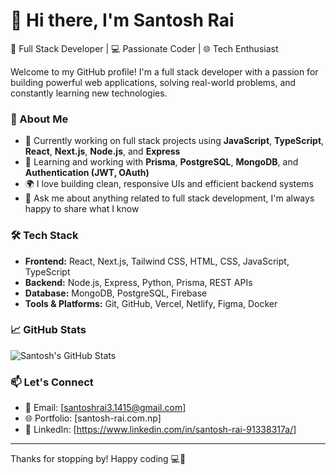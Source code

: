 # 👋 Hi there, I'm Santosh Rai

🚀 Full Stack Developer | 💻 Passionate Coder | 🌐 Tech Enthusiast

Welcome to my GitHub profile! I'm a full stack developer with a passion for building powerful web applications, solving real-world problems, and constantly learning new technologies.

### 💼 About Me
- 🔭 Currently working on full stack projects using **JavaScript**, **TypeScript**, **React**, **Next.js**, **Node.js**, and **Express**
- 🧠 Learning and working with **Prisma**, **PostgreSQL**, **MongoDB**, and **Authentication (JWT, OAuth)**
- 🌍 I love building clean, responsive UIs and efficient backend systems
- 💬 Ask me about anything related to full stack development, I'm always happy to share what I know

### 🛠️ Tech Stack
- **Frontend:** React, Next.js, Tailwind CSS, HTML, CSS, JavaScript, TypeScript  
- **Backend:** Node.js, Express, Python, Prisma, REST APIs  
- **Database:** MongoDB, PostgreSQL, Firebase  
- **Tools & Platforms:** Git, GitHub, Vercel, Netlify, Figma, Docker 

### 📈 GitHub Stats
![Santosh's GitHub Stats](https://github-readme-stats.vercel.app/api?username=santoshrai03&show_icons=true&theme=radical)

### 📫 Let's Connect
- 📧 Email: [santoshrai3.1415@gmail.com]
- 🌐 Portfolio: [santosh-rai.com.np]
- 💼 LinkedIn: [https://www.linkedin.com/in/santosh-rai-91338317a/]

---

Thanks for stopping by! Happy coding 💻🚀
